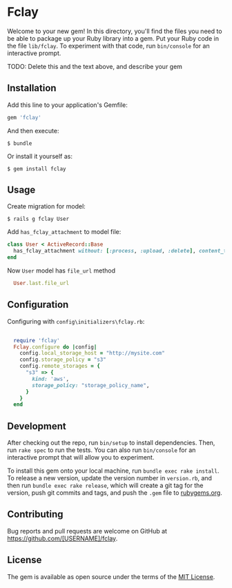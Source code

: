 # Fclay

Welcome to your new gem! In this directory, you'll find the files you need to be able to package up your Ruby library into a gem. Put your Ruby code in the file `lib/fclay`. To experiment with that code, run `bin/console` for an interactive prompt.

TODO: Delete this and the text above, and describe your gem

## Installation

Add this line to your application's Gemfile:

```ruby
gem 'fclay'
```

And then execute:

    $ bundle

Or install it yourself as:

    $ gem install fclay

## Usage

Create migration for model:

    $ rails g fclay User

Add `has_fclay_attachment` to model file:

```ruby
class User < ActiveRecord::Base
  has_fclay_attachment without: [:process, :upload, :delete], content_type: "application/json", extension: 'png', styles: [:thumb,:original]
end
```

Now `User` model has `file_url` method

```ruby
  User.last.file_url
```

## Configuration

Configuring with `config\initializers\fclay.rb`:

```ruby
  
  require 'fclay'
  Fclay.configure do |config|
    config.local_storage_host = "http://mysite.com"
    config.storage_policy = "s3"
    config.remote_storages = {
      "s3" => {
        kind: 'aws',
        storage_policy: "storage_policy_name",
      }
    }
  end
```



## Development

After checking out the repo, run `bin/setup` to install dependencies. Then, run `rake spec` to run the tests. You can also run `bin/console` for an interactive prompt that will allow you to experiment.

To install this gem onto your local machine, run `bundle exec rake install`. To release a new version, update the version number in `version.rb`, and then run `bundle exec rake release`, which will create a git tag for the version, push git commits and tags, and push the `.gem` file to [rubygems.org](https://rubygems.org).

## Contributing

Bug reports and pull requests are welcome on GitHub at https://github.com/[USERNAME]/fclay.


## License

The gem is available as open source under the terms of the [MIT License](http://opensource.org/licenses/MIT).

